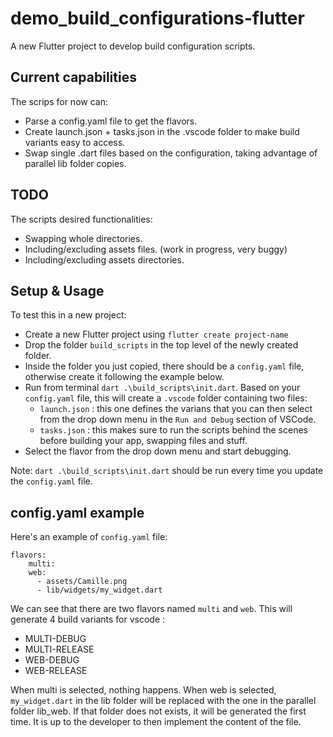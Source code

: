 # demo_build_configurations-flutter

A new Flutter project to develop build configuration scripts.

## Current capabilities
The scrips for now can:
- Parse a config.yaml file to get the flavors.
- Create launch.json + tasks.json in the .vscode folder to make build variants easy to access.
- Swap single .dart files based on the configuration, taking advantage of parallel lib folder copies.

## TODO
The scripts desired functionalities:
- Swapping whole directories.
- Including/excluding assets files. (work in progress, very buggy)
- Including/excluding assets directories.

## Setup & Usage
To test this in a new project:
- Create a new Flutter project using ```flutter create project-name```
- Drop the folder ```build_scripts``` in the top level of the newly created folder.
- Inside the folder you just copied, there should be a ```config.yaml``` file, otherwise create it following the example below.
- Run from terminal ```dart .\build_scripts\init.dart```. Based on your ```config.yaml``` file, this will create a ```.vscode``` folder containing two files:
    - ```launch.json``` : this one defines the varians that you can then select from the drop down menu in the ```Run and Debug``` section of VSCode.
    - ```tasks.json``` : this makes sure to run the scripts behind the scenes before building your app, swapping files and stuff.
- Select the flavor from the drop down menu and start debugging.

Note: ```dart .\build_scripts\init.dart``` should be run every time you update the ```config.yaml``` file.

## config.yaml example
Here's an example of ```config.yaml``` file:
```
flavors:
    multi:
    web: 
      - assets/Camille.png
      - lib/widgets/my_widget.dart
```

We can see that there are two flavors named ```multi``` and ```web```. This will generate 4 build variants for vscode : 
- MULTI-DEBUG
- MULTI-RELEASE
- WEB-DEBUG
- WEB-RELEASE

When multi is selected, nothing happens.
When web is selected, ```my_widget.dart``` in the lib folder will be replaced with the one in the parallel folder lib_web. If that folder does not exists, it will be generated the first time. It is up to the developer to then implement the content of the file.
